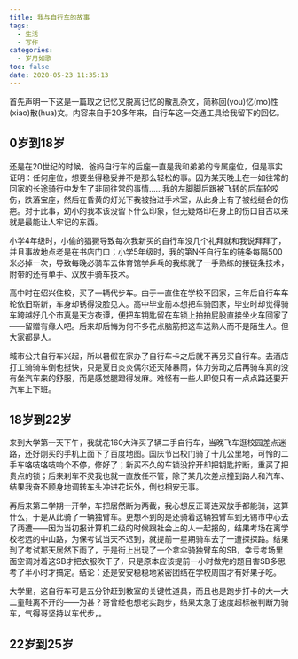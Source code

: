 ```yaml
---
title: 我与自行车的故事
tags:
  - 生活
  - 写作
categories:
  - 岁月如歌
toc: false
date: 2020-05-23 11:35:13
---
```


首先声明一下这是一篇取之记忆又脱离记忆的散乱杂文，简称回(you)忆(mo)性(xiao)散(hua)文。内容来自于20多年来，自行车这一交通工具给我留下的回忆。

<!--more-->

## 0岁到18岁

还是在20世纪的时候，爸妈自行车的后座一直是我和弟弟的专属座位，但是事实证明：任何座位，想要坐得稳妥并不是那么轻松的事。因为某天晚上在一如往常的回家的长途骑行中发生了非同往常的事情……我的左脚脚后跟被飞转的后车轮咬伤，跌落宝座，然后在昏黄的灯光下我被抬进手术室，从此身上有了被线缝合的伤疤。对于此事，幼小的我本该没留下什么印象，但无疑烙印在身上的伤口自古以来就是最能让人牢记的东西。

小学4年级时，小偷的猖獗导致每次我新买的自行车没几个礼拜就和我说拜拜了，并且事故地点老是在书店门口；小学5年级时，我的第N任自行车的链条每隔500米必掉一次，导致每晚必骑车去体育馆学乒乓的我练就了一手熟练的接链条技术，附带的还有单手、双放手骑车技术。

高中时在绍兴住校，买了一辆代步车。由于一直住在学校不回家，三年后自行车车轮依旧崭新，车身却锈得没脸见人。高中毕业前本想把车骑回家，毕业时却觉得骑车跨越好几个市真是天方夜谭，便把车钥匙留在车锁上拍拍屁股直接坐火车回家了——留赠有缘人吧。后来却后悔为何不多花点脑筋把这车送熟人而不是陌生人。但大家都是人。

城市公共自行车兴起，所以暑假在家办了自行车卡之后就不再另买自行车。去酒店打工骑骑车倒也挺快，只是夏日炎炎偶尔还天降暴雨，体力劳动之后再骑车真的没有坐汽车来的舒服，而是感觉腿蹬得发麻。难怪有一些人即使只有一点点路还要开汽车上下班。

## 18岁到22岁

来到大学第一天下午，我就花160大洋买了辆二手自行车，当晚飞车逛校园差点迷路，还好刚买的手机上面下了百度地图。国庆节出校门骑了十几公里地，可怜的二手车咯吱咯吱响个不停，修好了；新买不久的车锁没拧开却把钥匙拧断，重买了把贵点的锁；后来刹车不灵我也就一直放任不管，除了某几次差点撞到路人和汽车、结果我奋不顾身地调转车头冲进花坛外，倒也相安无事。

再后来第二学期一开学，车把居然断为两截，我心想反正哥连双放手都能骑，这算什么，于是从此骑了一辆独臂车。更想不到的是还骑着这辆独臂车到无锡市中心去了两遭——因为当初报计算机二级的时候跟社会上的人一起报的，结果考场在离学校老远的中山路，为保考试当天不迟到，就提前一星期骑车去了一遭探探路。结果到了考试那天居然下雨了，于是街上出现了一个拿伞骑独臂车的SB，幸亏考场里面空调对着这SB才把衣服吹干了，只是原本应该提前一小时做完的题目害SB多思考了半小时才搞定。结论：还是安安稳稳地紧密团结在学校周围才有好果子吃。

大学里，这自行车可是五分钟赶到教室的关键性道具，而且也是跑步打卡的大一大二童鞋离不开的——为甚？哥曾经也想老实跑步，结果太急了速度超标被判断为骑车，气得哥坚持以车代步，。

## 22岁到25岁